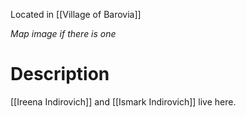 Located in [[Village of Barovia]]

*Map image if there is one*
# Description
[[Ireena Indirovich]] and [[Ismark Indirovich]] live here.
